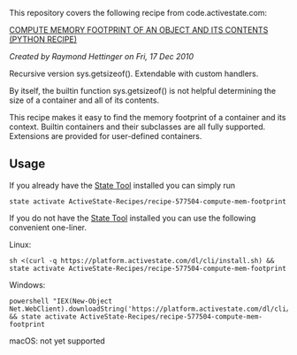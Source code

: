 This repository covers the following recipe from code.activestate.com:

[COMPUTE MEMORY FOOTPRINT OF AN OBJECT AND ITS CONTENTS (PYTHON RECIPE)](https://code.activestate.com/recipes/577504/)

*Created by Raymond Hettinger on Fri, 17 Dec 2010*

Recursive version sys.getsizeof(). Extendable with custom handlers.

By itself, the builtin function sys.getsizeof() is not helpful determining the size of a container and all of its contents.

This recipe makes it easy to find the memory footprint of a container and its context. Builtin containers and their subclasses are all fully supported. Extensions are provided for user-defined containers.

## Usage

If you already have the [State Tool] installed you can simply run

```
state activate ActiveState-Recipes/recipe-577504-compute-mem-footprint
```

If you do not have the [State Tool] installed you can use the following convenient one-liner.

Linux: 
```
sh <(curl -q https://platform.activestate.com/dl/cli/install.sh) && state activate ActiveState-Recipes/recipe-577504-compute-mem-footprint
```

Windows: 
```
powershell "IEX(New-Object Net.WebClient).downloadString('https://platform.activestate.com/dl/cli/install.ps1')" && state activate ActiveState-Recipes/recipe-577504-compute-mem-footprint
```

macOS: not yet supported

[State Tool]: https://www.activestate.com/products/platform/state-tool/